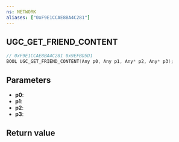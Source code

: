 ```yaml
---
ns: NETWORK
aliases: ["0xF9E1CCAE8BA4C281"]
---
```

## UGC_GET_FRIEND_CONTENT

```c
// 0xF9E1CCAE8BA4C281 0x9EFBD5D1
BOOL UGC_GET_FRIEND_CONTENT(Any p0, Any p1, Any* p2, Any* p3);
```

## Parameters
* **p0**: 
* **p1**: 
* **p2**: 
* **p3**: 

## Return value
